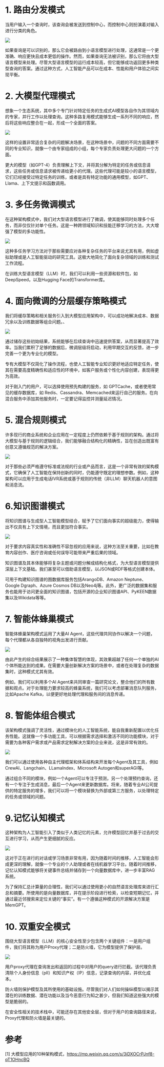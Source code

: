 # 1. 路由分发模式

当用户输入一个查询时，该查询会被发送到控制中心，而控制中心则扮演着对输入进行分类的角色。

![](.01_10种架构模式_images/路由模式.png)

如果查询是可以识别的，那么它会被路由到小语言模型进行处理，这通常是一个更准确、响应更快且成本更低的操作。然而，如果查询无法被识别，那么它将由大型语言模型来处理。尽管大型语言模型的运行成本较高，但它能够成功返回更多种类型查询的答案。通过这种方式，人工智能产品可以在成本、性能和用户体验之间实现平衡。

# 2. 大模型代理模式

想象一个生态系统，其中多个专门针对特定任务的生成式AI模型各自作为其领域内的专家，并行工作以处理查询。这种多路复用模式能够生成一系列不同的响应，然后将这些响应整合在一起，形成一个全面的答案。

![](.01_10种架构模式_images/代理模式.png)

这样的设置非常适合复杂的问题解决场景，在这种场景中，问题的不同方面需要不同的专业知识，就像一个由专家组成的小组，每个专家负责处理更大问题的一个方面。

更大的模型（如GPT-4）负责理解上下文，并将其分解为特定的任务或信息请求，这些任务或信息请求被传递给更小的代理。这些代理可能是较小的语言模型，它们已经接受过特定任务的训练，或者是具有特定功能的通用模型，如GPT、Llama、上下文提示和函数调用。

# 3. 多任务微调模式

在这种架构模式中，我们对大型语言模型进行了微调，使其能够同时处理多个任务，而非仅仅针对单个任务。这是一种跨领域知识和技能迁移学习的方法，大大增强了模型的多功能性。

![](.01_10种架构模式_images/多任务微调模式.png)

这种多任务学习方法对于那些需要应对各种复杂任务的平台来说尤其有用，例如虚拟助理或是人工智能驱动的研究工具。这极大地简化了面向复杂领域的训练和测试工作流程。

在训练大型语言模型（LLM）时，我们可以利用一些资源和软件包，如DeepSpeed，以及Hugging Face的Transformer库。

# 4. 面向微调的分层缓存策略模式

我们将缓存策略和相关服务引入到大模型应用架构中，可以成功地解决成本、数据冗余以及训练数据等组合问题。、

![](.01_10种架构模式_images/面向微调的分层缓存策略.png)

通过储存这些初始结果，系统能够在后续查询中迅速提供答案，从而显著提高了效率。当我们累积了足够的数据后，微调层级将启动，利用早期交互的反馈，进一步完善一个更为专业化的模型。

专有大模型不仅简化了操作流程，也使人工智能专业知识更好地适应特定任务，使其在需要高度精确性和适应性的环境中，如客户服务或个性化内容创建，表现得更为高效。

对于刚入门的用户，可以选择使用预先构建的服务，如 GPTCache，或者使用常见的缓存数据库，如 Redis、Cassandra、Memcached来运行自己的服务。在向混合服务中添加其他服务时，一定要记得监控并测量延迟情况。

# 5. 混合规则模式

许多现行的商业系统和企业应用在一定程度上仍然依赖于基于规则的架构。通过将大模型与基于规则的逻辑结合，我们能够融合结构化的精确性，旨在创造出既富有创意又遵循规范的解决方案。

![](.01_10种架构模式_images/混合规则模式.png)

对于那些必须严格遵守标准或法规的行业或产品而言，这是一个非常有效的架构模式，它确保了人工智能在保持创新的同时，仍能遵守既定的理想参数。例如，这种架构可以应用于生成电话IVR系统或基于规则的传统（非LLM）聊天机器人的意图和消息流。

# 6.知识图谱模式

将知识图谱与生成型人工智能模型结合，赋予了它们面向事实的超级能力，使得输出不仅具有上下文情境，而且更加符合事实。

![](.01_10种架构模式_images/知识图谱.png)

对于要求内容真实性和准确性不容忽视的应用来说，这种方法至关重要，比如在教育内容创作、医疗咨询或任何误导可能带来严重后果的领域。

知识图谱及其本体能够将复杂主题或问题分解成结构化格式，为大型语言模型提供深层上下文基础。我们甚至可以借助语言模型，以JSON或RDF等格式创建本体。

可用于构建知识图谱的图数据库服务包括ArangoDB、Amazon Neptune、Google Dgraph、Azure Cosmos DB以及Neo4j等。此外，更广泛的数据集和服务也能用于访问更全面的知识图谱，包括开源的企业知识图谱API、PyKEEN数据集以及Wikidata等等。

# 7. 智能体蜂巢模式

智能体蜂巢架构模式运用了大量AI Agent，这些代理共同协作以解决一个问题，每个代理都从各自独特的视角出发进行贡献。

![](.01_10种架构模式_images/智能体蜂巢模式.png)

由此产生的综合结果展示了一种集体智慧的体现，其效果超越了任何一个单独的AI个体所能达到的成果。在需要大量创新解决方案的场景中，或者在处理复杂的数据集时，这种模式尤其有效。

例如，我们可以利用多个AI Agent来共同审查一篇研究论文，整合他们的所有数据和观点。对于处理能力要求较高的蜂巢系统，我们可以考虑部署消息队列服务，比如Apache Kafka，以便更好地处理代理和服务间的消息传递。

# 8. 智能体组合模式

该架构模式强调了灵活性，通过模块化的人工智能系统，能自我重新配置以优化任务性能。这就像一个多功能工具，可以根据需求选择和激活不同的功能模块，对于需要为各种客户需求或产品需求定制解决方案的企业来说，这是非常有效的。

![](.01_10种架构模式_images/组合模式.png)

我们可以通过使用各种自主代理框架和体系结构来开发每个Agent及其工具，例如CrewAI、Langchain、LLamaIndex、Microsoft Autogen和superAGI等。

通过组合不同的模块，例如一个Agent可以专注于预测，另一个处理预约查询，还有一个专注于生成消息，最后一个Agent来更新数据库。将来，随着专业AI公司提供的特定服务的增多，我们可以将一个模块替换为外部或第三方服务，以处理特定的任务或领域的问题。

# 9.记忆认知模式

这种架构为人工智能引入了类似于人类记忆的元素，允许模型回忆并基于过去的交互进行学习，从而产生更细腻的反应。

![](.01_10种架构模式_images/记忆认识模式.png)

这对于正在进行的对话或学习场景非常有用，因为随着时间的推移，人工智能会形成更深的理解，就像一个专业的个人助理或者在线机器学习平台。随着时间推移，记忆认知模式能够将关键事件总结并储存到一个向量数据库中，进一步丰富RAG系统。

为了保持汇总计算量的合理性，我们可以通过使用更小的自然语言处理库来进行汇总和摘要。所使用的是向量数据库，并在提示阶段进行检索，以检查短期记忆，并通过最近邻搜索来定位关键的“事实”。有一个遵循这种模式的开源解决方案是MemGPT。

# 10. 双重安全模式

围绕大型语言模型（LLM）的核心安全性至少包含两个关键组件：一是用户组件，我们将其称为用户Proxy代理；二是防火墙，它为模型提供了保护层。

![](.01_10种架构模式_images/双重安全.png)

用户proxy代理在查询发出和返回的过程中对用户的query进行拦截。该代理负责清除个人身份信息（pII）和知识产权（IP）信息，记录查询的内容，并优化成本。

防火墙则保护模型及其所使用的基础设施。尽管我们对人们如何操纵模型以揭示其潜在的训练数据、潜在功能以及当今恶意行为知之甚少，但我们知道这些强大的模型是脆弱的。

在安全性相关的技术栈中，可能还存在其他安全层，但对于用户的查询路径来说，Proxy代理和防火墙是最关键的。

# 参考

[1] 大模型应用的10种架构模式，https://mp.weixin.qq.com/s/3iDXOCrPJnf8-qT1OHncBQ